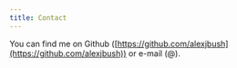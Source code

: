 ```yaml
---
title: Contact
---
```


You can find me on Github ([https://github.com/alexjbush](https://github.com/alexjbush)) or e-mail (<binary-obscured data-before="alex.john.bush" data-after="gmail.com">@</binary-obscured>).